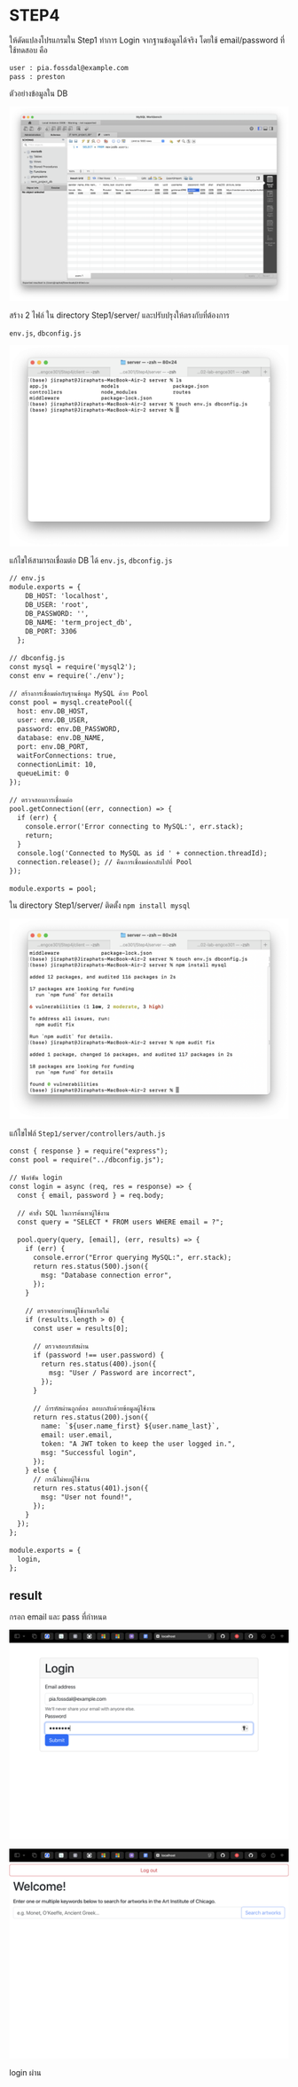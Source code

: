 # STEP4

ให้ดัดแปลงโปรแกรมใน Step1 ทำการ Login จากฐานข้อมูลได้จริง โดยใช้ email/password ที่ใช้ทดสอบ คือ

```
user : pia.fossdal@example.com
pass : preston
```

ตัวอย่างข้อมูลใน DB

![image-25671024141813456](./assets/image-25671024141813456.png)

สร้าง 2 ไฟล์ ใน directory Step1/server/ และปรับปรุงให้ตรงกับที่ต้องการ

`env.js`, `dbconfig.js`

![image-25671024134015277](./assets/image-25671024134015277.png)

แก้ไขให้สามารถเชื่อมต่อ DB ได้ `env.js`, `dbconfig.js`

```
// env.js
module.exports = {
    DB_HOST: 'localhost',
    DB_USER: 'root',
    DB_PASSWORD: '',
    DB_NAME: 'term_project_db',
    DB_PORT: 3306
  };

// dbconfig.js
const mysql = require('mysql2');
const env = require('./env');

// สร้างการเชื่อมต่อกับฐานข้อมูล MySQL ด้วย Pool
const pool = mysql.createPool({
  host: env.DB_HOST,
  user: env.DB_USER,
  password: env.DB_PASSWORD,
  database: env.DB_NAME,
  port: env.DB_PORT,
  waitForConnections: true,
  connectionLimit: 10,
  queueLimit: 0
});

// ตรวจสอบการเชื่อมต่อ
pool.getConnection((err, connection) => {
  if (err) {
    console.error('Error connecting to MySQL:', err.stack);
    return;
  }
  console.log('Connected to MySQL as id ' + connection.threadId);
  connection.release(); // คืนการเชื่อมต่อกลับไปที่ Pool
});

module.exports = pool;

```

ใน directory Step1/server/ ติดตั้ง `npm install mysql`

![image-25671024134116339](./assets/image-25671024134116339.png)

แก้ไขไฟล์ `Step1/server/controllers/auth.js`

```
const { response } = require("express");
const pool = require("../dbconfig.js");

// ฟังก์ชัน login
const login = async (req, res = response) => {
  const { email, password } = req.body;

  // คำสั่ง SQL ในการค้นหาผู้ใช้งาน
  const query = "SELECT * FROM users WHERE email = ?";

  pool.query(query, [email], (err, results) => {
    if (err) {
      console.error("Error querying MySQL:", err.stack);
      return res.status(500).json({
        msg: "Database connection error",
      });
    }

    // ตรวจสอบว่าพบผู้ใช้งานหรือไม่
    if (results.length > 0) {
      const user = results[0];

      // ตรวจสอบรหัสผ่าน
      if (password !== user.password) {
        return res.status(400).json({
          msg: "User / Password are incorrect",
        });
      }

      // ถ้ารหัสผ่านถูกต้อง ตอบกลับด้วยข้อมูลผู้ใช้งาน
      return res.status(200).json({
        name: `${user.name_first} ${user.name_last}`,
        email: user.email,
        token: "A JWT token to keep the user logged in.",
        msg: "Successful login",
      });
    } else {
      // กรณีไม่พบผู้ใช้งาน
      return res.status(401).json({
        msg: "User not found!",
      });
    }
  });
};

module.exports = {
  login,
};
```



## result

กรอก email และ pass ที่กำหนด

![image-25671024141929195](./assets/image-25671024141929195.png)

![image-25671024141933994](./assets/image-25671024141933994.png)

login ผ่าน
